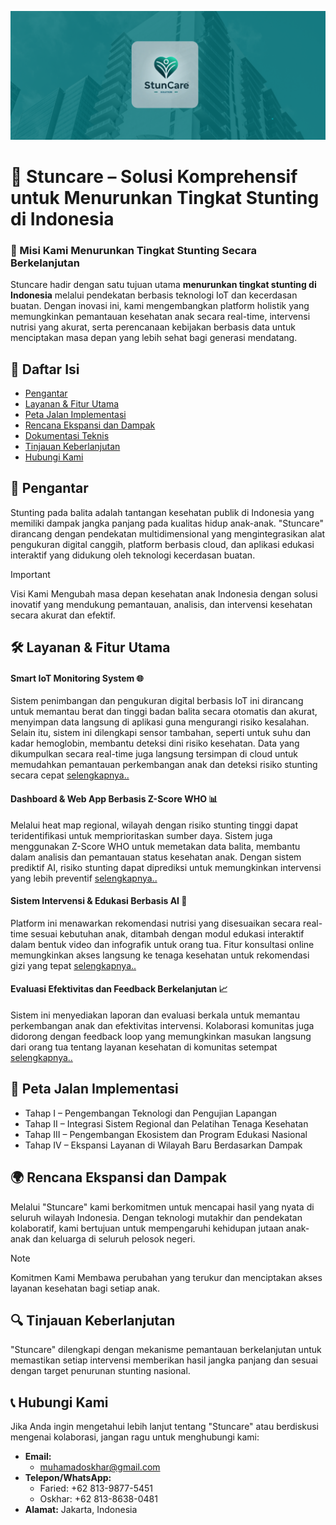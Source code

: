 ![Banner](./assets/banner.png)

# 🌱 Stuncare – Solusi Komprehensif untuk Menurunkan Tingkat Stunting di Indonesia

### 🎯 Misi Kami Menurunkan Tingkat Stunting Secara Berkelanjutan

Stuncare hadir dengan satu tujuan utama **menurunkan tingkat stunting di Indonesia** melalui pendekatan berbasis teknologi IoT dan kecerdasan buatan. Dengan inovasi ini, kami mengembangkan platform holistik yang memungkinkan pemantauan kesehatan anak secara real-time, intervensi nutrisi yang akurat, serta perencanaan kebijakan berbasis data untuk menciptakan masa depan yang lebih sehat bagi generasi mendatang.

## 📑 Daftar Isi

- [Pengantar](#-pengantar)
- [Layanan & Fitur Utama](#️-layanan--fitur-utama)
- [Peta Jalan Implementasi](#-peta-jalan-implementasi)
- [Rencana Ekspansi dan Dampak](#-rencana-ekspansi-dan-dampak)
- [Dokumentasi Teknis](#-dokumentasi-teknis)
- [Tinjauan Keberlanjutan](#-tinjauan-keberlanjutan)
- [Hubungi Kami](#-hubungi-kami)

## 📜 Pengantar

Stunting pada balita adalah tantangan kesehatan publik di Indonesia yang memiliki dampak jangka panjang pada kualitas hidup anak-anak. "Stuncare" dirancang dengan pendekatan multidimensional yang mengintegrasikan alat pengukuran digital canggih, platform berbasis cloud, dan aplikasi edukasi interaktif yang didukung oleh teknologi kecerdasan buatan.

> [!IMPORTANT]
> Visi Kami Mengubah masa depan kesehatan anak Indonesia dengan solusi inovatif yang mendukung pemantauan, analisis, dan intervensi kesehatan secara akurat dan efektif.

## 🛠️ Layanan & Fitur Utama

#### Smart IoT Monitoring System 🌐

Sistem penimbangan dan pengukuran digital berbasis IoT ini dirancang untuk memantau berat dan tinggi badan balita secara otomatis dan akurat, menyimpan data langsung di aplikasi guna mengurangi risiko kesalahan. Selain itu, sistem ini dilengkapi sensor tambahan, seperti untuk suhu dan kadar hemoglobin, membantu deteksi dini risiko kesehatan. Data yang dikumpulkan secara real-time juga langsung tersimpan di cloud untuk memudahkan pemantauan perkembangan anak dan deteksi risiko stunting secara cepat [selengkapnya..](./konten/IoT%20Monitoring%20System.md)

#### Dashboard & Web App Berbasis Z-Score WHO 📊

Melalui heat map regional, wilayah dengan risiko stunting tinggi dapat teridentifikasi untuk memprioritaskan sumber daya. Sistem juga menggunakan Z-Score WHO untuk memetakan data balita, membantu dalam analisis dan pemantauan status kesehatan anak. Dengan sistem prediktif AI, risiko stunting dapat diprediksi untuk memungkinkan intervensi yang lebih preventif [selengkapnya..](./konten/Dashboard%20Pemantauan.md)

#### Sistem Intervensi & Edukasi Berbasis AI 📱

Platform ini menawarkan rekomendasi nutrisi yang disesuaikan secara real-time sesuai kebutuhan anak, ditambah dengan modul edukasi interaktif dalam bentuk video dan infografik untuk orang tua. Fitur konsultasi online memungkinkan akses langsung ke tenaga kesehatan untuk rekomendasi gizi yang tepat [selengkapnya..](linkmd)

#### Evaluasi Efektivitas dan Feedback Berkelanjutan 📈

Sistem ini menyediakan laporan dan evaluasi berkala untuk memantau perkembangan anak dan efektivitas intervensi. Kolaborasi komunitas juga didorong dengan feedback loop yang memungkinkan masukan langsung dari orang tua tentang layanan kesehatan di komunitas setempat [selengkapnya..](linkmd)

## 🚀 Peta Jalan Implementasi

- Tahap I – Pengembangan Teknologi dan Pengujian Lapangan
- Tahap II – Integrasi Sistem Regional dan Pelatihan Tenaga Kesehatan
- Tahap III – Pengembangan Ekosistem dan Program Edukasi Nasional
- Tahap IV – Ekspansi Layanan di Wilayah Baru Berdasarkan Dampak

## 🌍 Rencana Ekspansi dan Dampak

Melalui "Stuncare" kami berkomitmen untuk mencapai hasil yang nyata di seluruh wilayah Indonesia. Dengan teknologi mutakhir dan pendekatan kolaboratif, kami bertujuan untuk mempengaruhi kehidupan jutaan anak-anak dan keluarga di seluruh pelosok negeri.

> [!NOTE]
> Komitmen Kami Membawa perubahan yang terukur dan menciptakan akses layanan kesehatan bagi setiap anak.

## 🔍 Tinjauan Keberlanjutan

"Stuncare" dilengkapi dengan mekanisme pemantauan berkelanjutan untuk memastikan setiap intervensi memberikan hasil jangka panjang dan sesuai dengan target penurunan stunting nasional.

## 📞 Hubungi Kami

Jika Anda ingin mengetahui lebih lanjut tentang "Stuncare" atau berdiskusi mengenai kolaborasi, jangan ragu untuk menghubungi kami:

- **Email:**
  - muhamadoskhar@gmail.com
- **Telepon/WhatsApp:**
  - Faried: +62 813-9877-5451
  - Oskhar: +62 813-8638-0481
- **Alamat:** Jakarta, Indonesia
